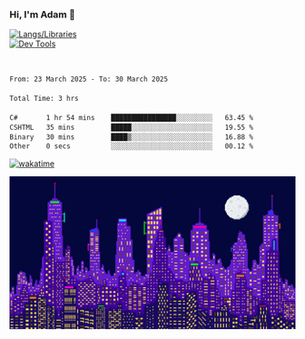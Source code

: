 ### Hi, I'm Adam 👋

[![Langs/Libraries](https://skillicons.dev/icons?i=cs,dotnet,js,css,html,sass,ts,jquery,bootstrap)](https://skillicons.dev)
<br/>
[![Dev Tools](https://skillicons.dev/icons?i=git,github,githubactions,visualstudio)](https://skillicons.dev)

<br/>

<!--START_SECTION:waka-->

```txt
From: 23 March 2025 - To: 30 March 2025

Total Time: 3 hrs

C#       1 hr 54 mins    ████████████████░░░░░░░░░   63.45 %
CSHTML   35 mins         █████░░░░░░░░░░░░░░░░░░░░   19.55 %
Binary   30 mins         ████▒░░░░░░░░░░░░░░░░░░░░   16.88 %
Other    0 secs          ░░░░░░░░░░░░░░░░░░░░░░░░░   00.12 %
```

<!--END_SECTION:waka-->

[![wakatime](https://wakatime.com/badge/user/2234bda2-efd3-47c5-8724-79108edfe9aa.svg)](https://wakatime.com/@2234bda2-efd3-47c5-8724-79108edfe9aa)

![Pixelated city at night](./media/city.gif)
